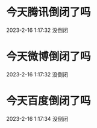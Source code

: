 # 今天腾讯倒闭了吗

2023-2-16 1:17:32 没倒闭

# 今天微博倒闭了吗

2023-2-16 1:17:32 没倒闭

# 今天百度倒闭了吗

2023-2-16 1:17:34 没倒闭

